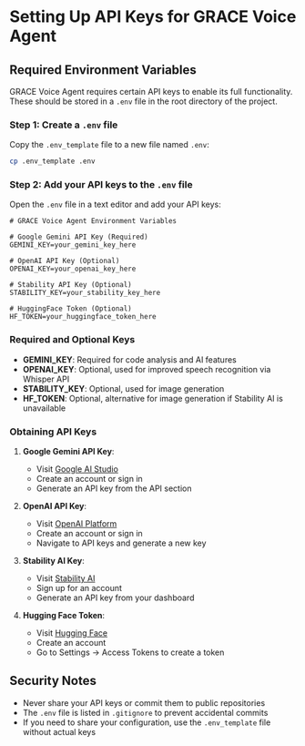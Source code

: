 # Setting Up API Keys for GRACE Voice Agent

## Required Environment Variables

GRACE Voice Agent requires certain API keys to enable its full functionality. These should be stored in a `.env` file in the root directory of the project.

### Step 1: Create a `.env` file
Copy the `.env_template` file to a new file named `.env`:

```bash
cp .env_template .env
```

### Step 2: Add your API keys to the `.env` file

Open the `.env` file in a text editor and add your API keys:

```
# GRACE Voice Agent Environment Variables

# Google Gemini API Key (Required)
GEMINI_KEY=your_gemini_key_here

# OpenAI API Key (Optional)
OPENAI_KEY=your_openai_key_here

# Stability API Key (Optional)
STABILITY_KEY=your_stability_key_here

# HuggingFace Token (Optional)
HF_TOKEN=your_huggingface_token_here
```

### Required and Optional Keys

- **GEMINI_KEY**: Required for code analysis and AI features
- **OPENAI_KEY**: Optional, used for improved speech recognition via Whisper API
- **STABILITY_KEY**: Optional, used for image generation
- **HF_TOKEN**: Optional, alternative for image generation if Stability AI is unavailable

### Obtaining API Keys

1. **Google Gemini API Key**: 
   - Visit [Google AI Studio](https://ai.google.dev/)
   - Create an account or sign in
   - Generate an API key from the API section

2. **OpenAI API Key**:
   - Visit [OpenAI Platform](https://platform.openai.com/)
   - Create an account or sign in
   - Navigate to API keys and generate a new key

3. **Stability AI Key**:
   - Visit [Stability AI](https://stability.ai/)
   - Sign up for an account
   - Generate an API key from your dashboard

4. **Hugging Face Token**:
   - Visit [Hugging Face](https://huggingface.co/)
   - Create an account
   - Go to Settings → Access Tokens to create a token

## Security Notes

- Never share your API keys or commit them to public repositories
- The `.env` file is listed in `.gitignore` to prevent accidental commits
- If you need to share your configuration, use the `.env_template` file without actual keys 